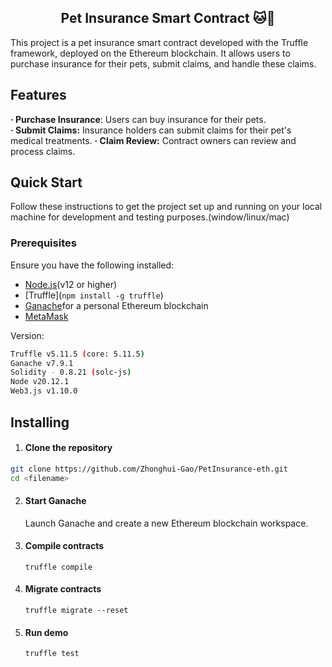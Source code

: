 ## <div align="center"> Pet Insurance Smart Contract 🐱🐶</div>

This project is a pet insurance smart contract developed with the Truffle framework, deployed on the Ethereum blockchain. It allows users to purchase insurance for their pets, submit claims, and handle these claims.

## Features

**· Purchase Insurance**: Users can buy insurance for their pets.  
**· Submit Claims:** Insurance holders can submit claims for their pet's medical treatments. 
**· Claim Review:** Contract owners can review and process claims.

## Quick Start

Follow these instructions to get the project set up and running on your local machine for development and testing purposes.(window/linux/mac)

### Prerequisites

Ensure you have the following installed:

* [Node.js](https://nodejs.org/en)(v12 or higher)
* [Truffle](`npm install -g truffle`)
* [Ganache](https://archive.trufflesuite.com/ganache/)for a personal Ethereum blockchain
* [MetaMask](https://metamask.io/)

Version:
```bash
Truffle v5.11.5 (core: 5.11.5)
Ganache v7.9.1
Solidity - 0.8.21 (solc-js)
Node v20.12.1
Web3.js v1.10.0
```
## Installing
1. #### Clone the repository
```bash
git clone https://github.com/Zhonghui-Gao/PetInsurance-eth.git
cd <filename>
```
2. #### Start Ganache
    Launch Ganache and create a new Ethereum blockchain workspace.
   
3. #### Compile contracts
    ` truffle compile `

4. #### Migrate contracts
    `truffle migrate --reset`

5. #### Run demo
    `truffle test`